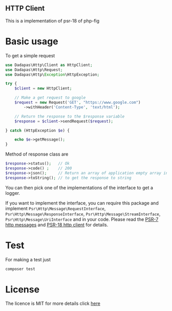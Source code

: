 ## HTTP Client

This is a implementation of psr-18 of php-fig

Basic usage
===========

To get a simple request

```php
use Dadapas\Http\Client as HttpClient;
use Dadapas\Http\Request;
use Dadapas\Http\Exception\HttpException;

try {
	$client = new HttpClient;

	// Make a get request to google
	$request = new Request('GET', "https://www.google.com")
		->withHeader('Content-Type', 'text/html');

	// Return the response to the $response variable
	$response = $client->sendRequest($request);

} catch (HttpException $e) {

	echo $e->getMessage();
}

```
Method of response class are

```php
$response->status();   // Ok
$response->code() ;    // 200
$response->json();     // Return an array of application empty array instead
$response->toString(); // to get the response to string
```

You can then pick one of the implementations of the interface to get a logger.

If you want to implement the interface, you can require this package and
implement `Psr\Http\Message\RequestInterface`, `Psr\Http\Message\ResponseInterface`, `Psr\Http\Message\StreamInterface`, `Psr\Http\Message\UriInterface` and  in your code. Please read the
[PSR-7 http messages](https://github.com/php-fig/fig-standards/blob/master/accepted/PSR-7-http-message.md) and [PSR-18 http client](https://github.com/php-fig/fig-standards/blob/master/accepted/PSR-18-http-client.md)
for details.

Test
=====

For making a test just

```bash
composer test
```
License
=======

The licence is MIT for more details click [here](LICENCE)